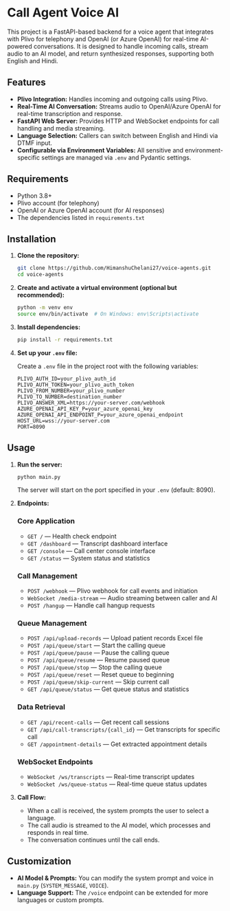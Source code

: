 # Call Agent Voice AI

This project is a FastAPI-based backend for a voice agent that integrates with Plivo for telephony and OpenAI (or Azure OpenAI) for real-time AI-powered conversations. It is designed to handle incoming calls, stream audio to an AI model, and return synthesized responses, supporting both English and Hindi.

## Features

- **Plivo Integration:** Handles incoming and outgoing calls using Plivo.
- **Real-Time AI Conversation:** Streams audio to OpenAI/Azure OpenAI for real-time transcription and response.
- **FastAPI Web Server:** Provides HTTP and WebSocket endpoints for call handling and media streaming.
- **Language Selection:** Callers can switch between English and Hindi via DTMF input.
- **Configurable via Environment Variables:** All sensitive and environment-specific settings are managed via `.env` and Pydantic settings.

## Requirements

- Python 3.8+
- Plivo account (for telephony)
- OpenAI or Azure OpenAI account (for AI responses)
- The dependencies listed in `requirements.txt`

## Installation

1. **Clone the repository:**
   ```bash
   git clone https://github.com/HimanshuChelani27/voice-agents.git
   cd voice-agents
   ```

2. **Create and activate a virtual environment (optional but recommended):**
   ```bash
   python -m venv env
   source env/bin/activate  # On Windows: env\Scripts\activate
   ```

3. **Install dependencies:**
   ```bash
   pip install -r requirements.txt
   ```

4. **Set up your `.env` file:**

   Create a `.env` file in the project root with the following variables:
   ```
   PLIVO_AUTH_ID=your_plivo_auth_id
   PLIVO_AUTH_TOKEN=your_plivo_auth_token
   PLIVO_FROM_NUMBER=your_plivo_number
   PLIVO_TO_NUMBER=destination_number
   PLIVO_ANSWER_XML=https://your-server.com/webhook
   AZURE_OPENAI_API_KEY_P=your_azure_openai_key
   AZURE_OPENAI_API_ENDPOINT_P=your_azure_openai_endpoint
   HOST_URL=wss://your-server.com
   PORT=8090
   ```

## Usage

1. **Run the server:**
   ```bash
   python main.py
   ```

   The server will start on the port specified in your `.env` (default: 8090).

2. **Endpoints:**

   ### Core Application
   - `GET /` — Health check endpoint  
   - `GET /dashboard` — Transcript dashboard interface  
   - `GET /console` — Call center console interface  
   - `GET /status` — System status and statistics  

   ### Call Management
   - `POST /webhook` — Plivo webhook for call events and initiation  
   - `WebSocket /media-stream` — Audio streaming between caller and AI  
   - `POST /hangup` — Handle call hangup requests  

   ### Queue Management
   - `POST /api/upload-records` — Upload patient records Excel file  
   - `POST /api/queue/start` — Start the calling queue  
   - `POST /api/queue/pause` — Pause the calling queue  
   - `POST /api/queue/resume` — Resume paused queue  
   - `POST /api/queue/stop` — Stop the calling queue  
   - `POST /api/queue/reset` — Reset queue to beginning  
   - `POST /api/queue/skip-current` — Skip current call  
   - `GET /api/queue/status` — Get queue status and statistics  

   ### Data Retrieval
   - `GET /api/recent-calls` — Get recent call sessions  
   - `GET /api/call-transcripts/{call_id}` — Get transcripts for specific call  
   - `GET /appointment-details` — Get extracted appointment details  

   ### WebSocket Endpoints
   - `WebSocket /ws/transcripts` — Real-time transcript updates  
   - `WebSocket /ws/queue-status` — Real-time queue status updates  

3. **Call Flow:**
   - When a call is received, the system prompts the user to select a language.
   - The call audio is streamed to the AI model, which processes and responds in real time.
   - The conversation continues until the call ends.

## Customization

- **AI Model & Prompts:** You can modify the system prompt and voice in `main.py` (`SYSTEM_MESSAGE`, `VOICE`).
- **Language Support:** The `/voice` endpoint can be extended for more languages or custom prompts.

